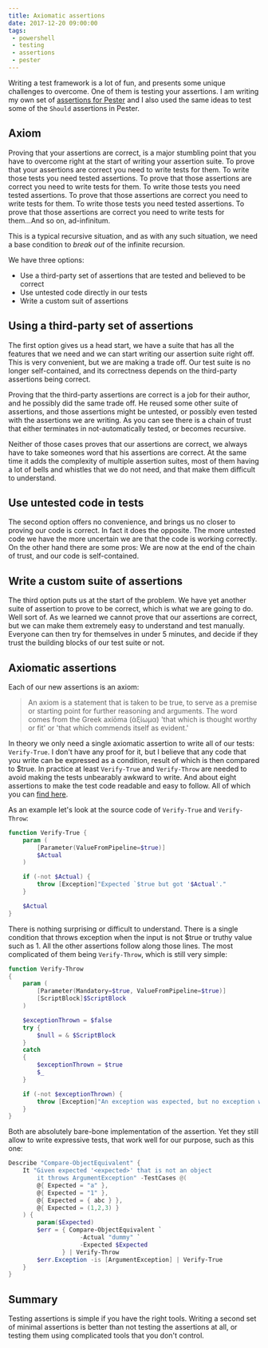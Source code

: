 ```yaml
---
title: Axiomatic assertions
date: 2017-12-20 09:00:00
tags:
 - powershell
 - testing
 - assertions
 - pester
---
```


Writing a test framework is a lot of fun, and presents some unique challenges to overcome. One of them is testing your assertions. I am writing my own set of [assertions for Pester](https://github.com/nohwnd/Assert) and I also used the same ideas to test some of the `Should` assertions in Pester.

<!-- more -->

## Axiom

Proving that your assertions are correct, is a major stumbling point that you have to overcome right at the start of writing your assertion suite. To prove that your assertions are correct you need to write tests for them. To write those tests you need tested assertions. To prove that those assertions are correct you need to write tests for them. To write those tests you need tested assertions. To prove that those assertions are correct you need to write tests for them. To write those tests you need tested assertions. To prove that those assertions are correct you need to write tests for them...And so on, ad-infinitum.

This is a typical recursive situation, and as with any such situation, we need a base condition to _break out_ of the infinite recursion.

We have three options:

- Use a third-party set of assertions that are tested and believed to be correct
- Use untested code directly in our tests
- Write a custom suit of assertions

## Using a third-party set of assertions

The first option gives us a head start, we have a suite that has all the features that we need and we can start writing our assertion suite right off. This is very convenient, but we are making a trade off. Our test suite is no longer self-contained, and its correctness depends on the third-party assertions being correct.

Proving that the third-party assertions are correct is a job for their author, and he possibly did the same trade off. He reused some other suite of assertions, and those assertions might be untested, or possibly even tested with the assertions we are writing. As you can see there is a chain of trust that either terminates in not-automatically tested, or becomes recursive.

Neither of those cases proves that our assertions are correct, we always have to take someones word that his assertions are correct. At the same time it adds the complexity of multiple assertion suites, most of them having a lot of bells and whistles that we do not need, and that make them difficult to understand.

## Use untested code in tests

The second option offers no convenience, and brings us no closer to proving our code is correct. In fact it does the opposite. The more untested code we have the more uncertain we are that the code is working correctly. On the other hand there are some pros: We are now at the end of the chain of trust, and our code is self-contained.

## Write a custom suite of assertions

The third option puts us at the start of the problem. We have yet another suite of assertion to prove to be correct, which is what we are going to do. Well sort of. As we learned we cannot prove that our assertions are correct, but we can make them extremely easy to understand and test manually. Everyone can then try for themselves in under 5 minutes, and decide if they trust the building blocks of our test suite or not.

## Axiomatic assertions

Each of our new assertions is an axiom:

> An axiom is a statement that is taken to be true, to serve as a premise or starting point for further reasoning and arguments. The word comes from the Greek axíōma (ἀξίωμα) 'that which is thought worthy or fit' or 'that which commends itself as evident.'

In theory we only need a single axiomatic assertion to write all of our tests: `Verify-True`. I don't have any proof for it, but I believe that any code that you write can be expressed as a condition, result of which is then compared to $true. In practice at least `Verify-True` and `Verify-Throw` are needed to avoid making the tests unbearably awkward to write. And about eight assertions to make the test code readable and easy to follow. All of which you can [find here](https://github.com/nohwnd/Assert/tree/master/Axiom/src).

As an example let's look at the source code of `Verify-True` and `Verify-Throw`:

```powershell
function Verify-True {
    param (
        [Parameter(ValueFromPipeline=$true)]
        $Actual
    )

    if (-not $Actual) {
        throw [Exception]"Expected `$true but got '$Actual'."
    }

    $Actual
}
```

There is nothing surprising or difficult to understand. There is a single condition that throws exception when the input is not $true or truthy value such as 1. All the other assertions follow along those lines. The most complicated of them being `Verify-Throw`, which is still very simple:

```powershell
function Verify-Throw
{
    param (
        [Parameter(Mandatory=$true, ValueFromPipeline=$true)]
        [ScriptBlock]$ScriptBlock
    )

    $exceptionThrown = $false
    try {
        $null = & $ScriptBlock
    }
    catch
    {
        $exceptionThrown = $true
        $_
    }

    if (-not $exceptionThrown) {
        throw [Exception]"An exception was expected, but no exception was thrown!"
    }
}
```

Both are absolutely bare-bone implementation of the assertion. Yet they still allow to write expressive tests, that work well for our purpose, such as this one:

```powershell
Describe "Compare-ObjectEquivalent" {
    It "Given expected '<expected>' that is not an object
        it throws ArgumentException" -TestCases @(
        @{ Expected = "a" },
        @{ Expected = "1" },
        @{ Expected = { abc } },
        @{ Expected = (1,2,3) }
    ) {
        param($Expected)
        $err = { Compare-ObjectEquivalent `
                    -Actual "dummy" `
                    -Expected $Expected
               } | Verify-Throw
        $err.Exception -is [ArgumentException] | Verify-True
    }
}
```

## Summary

Testing assertions is simple if you have the right tools. Writing a second set of minimal assertions is better than not testing the assertions at all, or testing them using complicated tools that you don't control.